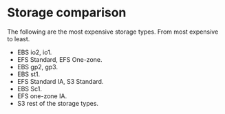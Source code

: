 # Storage comparison

The following are the most expensive storage types. From most expensive to least.

- EBS io2, io1.
- EFS Standard, EFS One-zone.
- EBS gp2, gp3.
- EBS st1.
- EFS Standard IA, S3 Standard.
- EBS Sc1.
- EFS one-zone IA.
- S3 rest of the storage types.
